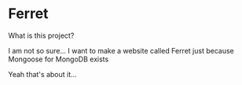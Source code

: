 # Ferret

What is this project? 

I am not so sure... I want to make a website called Ferret just because Mongoose for MongoDB exists

Yeah that's about it... 
